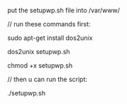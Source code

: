 put the setupwp.sh file into /var/www/

// run these commands first:
<p> sudo apt-get install dos2unix </p>
<p>dos2unix setupwp.sh </p>
<p>chmod +x setupwp.sh </p>

// then u can run the script:
<p>./setupwp.sh</p>